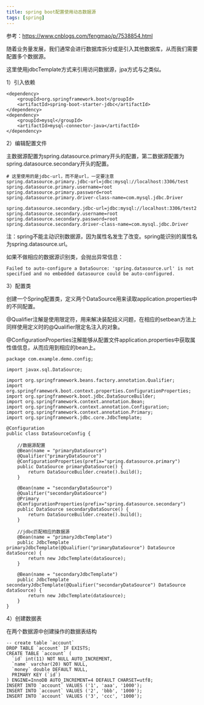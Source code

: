 ```yaml
---
title: spring boot配置使用动态数据源
tags: [spring]
---
```


参考：https://www.cnblogs.com/fengmao/p/7538854.html

随着业务量发展，我们通常会进行数据库拆分或是引入其他数据库，从而我们需要配置多个数据源。

这里使用jdbcTemplate方式来引用访问数据源，jpa方式与之类似。

1）引入依赖

```
<dependency>
    <groupId>org.springframework.boot</groupId>
    <artifactId>spring-boot-starter-jdbc</artifactId>
</dependency>
<dependency>
    <groupId>mysql</groupId>
    <artifactId>mysql-connector-java</artifactId>
</dependency>
```

2）编辑配置文件

主数据源配置为spring.datasource.primary开头的配置，第二数据源配置为spring.datasource.secondary开头的配置。

```
# 这里使用的是jdbc-url，而不是url，一定要注意
spring.datasource.primary.jdbc-url=jdbc:mysql://localhost:3306/test
spring.datasource.primary.username=root
spring.datasource.primary.password=root
spring.datasource.primary.driver-class-name=com.mysql.jdbc.Driver

spring.datasource.secondary.jdbc-url=jdbc:mysql://localhost:3306/test2
spring.datasource.secondary.username=root
spring.datasource.secondary.password=root
spring.datasource.secondary.driver-class-name=com.mysql.jdbc.Driver
```

注：spring不能主动识别数据源，因为属性名发生了改变。spring能识别的属性名为spring.datasource.url。

如果不做相应的数据源识别类，会抛出异常信息：

```
Failed to auto-configure a DataSource: 'spring.datasource.url' is not specified and no embedded datasource could be auto-configured.
```

3）配置类

创建一个Spring配置类，定义两个DataSource用来读取application.properties中的不同配置。

@Qualifier注解是使用限定符，用来解决装配歧义问题，在相应的setbean方法上同样使用定义时的@Qualifier限定名注入的对象。

@ConfigurationProperties注解能够从配置文件application.properties中获取属性值信息，从而应用到相应的bean上。

```
package com.example.demo.config;

import javax.sql.DataSource;

import org.springframework.beans.factory.annotation.Qualifier;
import org.springframework.boot.context.properties.ConfigurationProperties;
import org.springframework.boot.jdbc.DataSourceBuilder;
import org.springframework.context.annotation.Bean;
import org.springframework.context.annotation.Configuration;
import org.springframework.context.annotation.Primary;
import org.springframework.jdbc.core.JdbcTemplate;

@Configuration
public class DataSourceConfig {
    
    //数据源配置
    @Bean(name = "primaryDataSource")
    @Qualifier("primaryDataSource")
    @ConfigurationProperties(prefix="spring.datasource.primary")
    public DataSource primaryDataSource() {
        return DataSourceBuilder.create().build();
    }

    @Bean(name = "secondaryDataSource")
    @Qualifier("secondaryDataSource")
    @Primary
    @ConfigurationProperties(prefix="spring.datasource.secondary")
    public DataSource secondaryDataSource() {
        return DataSourceBuilder.create().build();
    }
    
    //jdbc匹配相应的数据源
    @Bean(name = "primaryJdbcTemplate")
    public JdbcTemplate primaryJdbcTemplate(@Qualifier("primaryDataSource") DataSource dataSource) {
        return new JdbcTemplate(dataSource);
    }

    @Bean(name = "secondaryJdbcTemplate")
    public JdbcTemplate secondaryJdbcTemplate(@Qualifier("secondaryDataSource") DataSource dataSource) {
        return new JdbcTemplate(dataSource);
    }
}
```

4）创建数据表

在两个数据源中创建操作的数据表结构

```
-- create table `account`
DROP TABLE `account` IF EXISTS;
CREATE TABLE `account` (
  `id` int(11) NOT NULL AUTO_INCREMENT,
  `name` varchar(20) NOT NULL,
  `money` double DEFAULT NULL,
  PRIMARY KEY (`id`)
) ENGINE=InnoDB AUTO_INCREMENT=4 DEFAULT CHARSET=utf8;
INSERT INTO `account` VALUES ('1', 'aaa', '1000');
INSERT INTO `account` VALUES ('2', 'bbb', '1000');
INSERT INTO `account` VALUES ('3', 'ccc', '1000');
```

